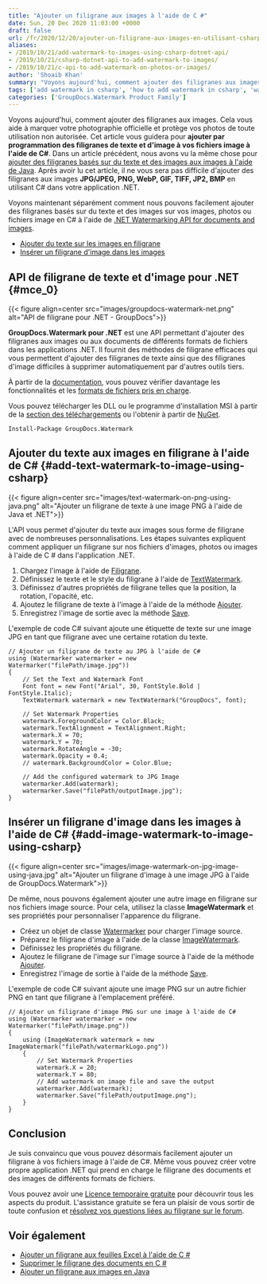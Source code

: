 ```yaml
---
title: "Ajouter un filigrane aux images à l'aide de C #"
date: Sun, 20 Dec 2020 11:03:00 +0000
draft: false
url: /fr/2020/12/20/ajouter-un-filigrane-aux-images-en-utilisant-csharp-dotnet/
aliases:
- /2019/10/21/add-watermark-to-images-using-csharp-dotnet-api/
- /2019/10/21/csharp-dotnet-api-to-add-watermark-to-images/
- /2019/10/21/c-api-to-add-watermark-on-photos-or-images/
author: 'Shoaib Khan'
summary: "Voyons aujourd'hui, comment ajouter des filigranes aux images. Cela vous aide à personnaliser votre photographie officielle et protège vos photos de toute utilisation non autorisée. Cet article vous guidera pour **ajouter par programmation des filigranes de texte et d'images à vos fichiers image à l'aide de C#**. Dans un article précédent, nous avons vu la même chose pour [ajouter des filigranes basés sur du texte et des images aux images à l'aide de Java][1]. Après avoir lu cet article, il ne vous sera pas difficile d'ajouter des filigranes aux images **JPG/JPEG, PNG, WebP, GIF, TIFF, JP2, BMP** en utilisant C# dans votre application .NET."
tags: ['add watermark in csharp', 'how to add watermark in csharp', 'watermark dotnet api', 'watermark images in csharp']
categories: ['GroupDocs.Watermark Product Family']
---
```


Voyons aujourd'hui, comment ajouter des filigranes aux images. Cela vous aide à marquer votre photographie officielle et protège vos photos de toute utilisation non autorisée. Cet article vous guidera pour **ajouter par programmation des filigranes de texte et d'image à vos fichiers image à l'aide de C#**. Dans un article précédent, nous avons vu la même chose pour [ajouter des filigranes basés sur du texte et des images aux images à l'aide de Java][2]. Après avoir lu cet article, il ne vous sera pas difficile d'ajouter des filigranes aux images **JPG/JPEG, PNG, WebP, GIF, TIFF, JP2, BMP** en utilisant C# dans votre application .NET.

Voyons maintenant séparément comment nous pouvons facilement ajouter des filigranes basés sur du texte et des images sur vos images, photos ou fichiers image en C# à l'aide de [.NET Watermarking API for documents and images][3].

* [Ajouter du texte sur les images en filigrane][4]
* [Insérer un filigrane d'image dans les images][5]

## API de filigrane de texte et d'image pour .NET {#mce_0}



{{< figure align=center src="images/groupdocs-watermark-net.png" alt="API de filigrane pour .NET - GroupDocs">}}


**GroupDocs.Watermark pour .NET** est une API permettant d'ajouter des filigranes aux images ou aux documents de différents formats de fichiers dans les applications .NET. Il fournit des méthodes de filigrane efficaces qui vous permettent d'ajouter des filigranes de texte ainsi que des filigranes d'image difficiles à supprimer automatiquement par d'autres outils tiers.

À partir de la [documentation][6], vous pouvez vérifier davantage les fonctionnalités et les [formats de fichiers pris en charge][7].

Vous pouvez télécharger les DLL ou le programme d'installation MSI à partir de la [section des téléchargements][8] ou l'obtenir à partir de [NuGet][9].

```
Install-Package GroupDocs.Watermark
```

## Ajouter du texte aux images en filigrane à l'aide de C# {#add-text-watermark-to-image-using-csharp}



{{< figure align=center src="images/text-watermark-on-png-using-java.png" alt="Ajouter un filigrane de texte à une image PNG à l'aide de Java et .NET">}}


L'API vous permet d'ajouter du texte aux images sous forme de filigrane avec de nombreuses personnalisations. Les étapes suivantes expliquent comment appliquer un filigrane sur nos fichiers d'images, photos ou images à l'aide de C # dans l'application .NET.

1. Chargez l'image à l'aide de [Filigrane][10].
2. Définissez le texte et le style du filigrane à l'aide de [TextWatermark][11].
3. Définissez d'autres propriétés de filigrane telles que la position, la rotation, l'opacité, etc.
4. Ajoutez le filigrane de texte à l'image à l'aide de la méthode [Ajouter][12].
5. Enregistrez l'image de sortie avec la méthode [Save][13].

L'exemple de code C# suivant ajoute une étiquette de texte sur une image JPG en tant que filigrane avec une certaine rotation du texte.

```
// Ajouter un filigrane de texte au JPG à l'aide de C#
using (Watermarker watermarker = new Watermarker("filePath/image.jpg"))
{
    // Set the Text and Watermark Font
    Font font = new Font("Arial", 30, FontStyle.Bold | FontStyle.Italic);
    TextWatermark watermark = new TextWatermark("GroupDocs", font);

    // Set Watermark Properties
    watermark.ForegroundColor = Color.Black;
    watermark.TextAlignment = TextAlignment.Right;
    watermark.X = 70;
    watermark.Y = 70;
    watermark.RotateAngle = -30;
    watermark.Opacity = 0.4;
    // watermark.BackgroundColor = Color.Blue;

    // Add the configured watermark to JPG Image
    watermarker.Add(watermark);
    watermarker.Save("filePath/outputImage.jpg");
}
```

## Insérer un filigrane d'image dans les images à l'aide de C# {#add-image-watermark-to-image-using-csharp}



{{< figure align=center src="images/image-watermark-on-jpg-image-using-java.jpg" alt="Ajouter un filigrane d'image à une image JPG à l'aide de GroupDocs.Watermark">}}


De même, nous pouvons également ajouter une autre image en filigrane sur nos fichiers image source. Pour cela, utilisez la classe **ImageWatermark** et ses propriétés pour personnaliser l'apparence du filigrane.

* Créez un objet de classe [Watermarker][14] pour charger l'image source.
* Préparez le filigrane d'image à l'aide de la classe [ImageWatermark][15].
* Définissez les propriétés du filigrane.
* Ajoutez le filigrane de l'image sur l'image source à l'aide de la méthode [Ajouter][16].
* Enregistrez l'image de sortie à l'aide de la méthode [Save][17].

L'exemple de code C# suivant ajoute une image PNG sur un autre fichier PNG en tant que filigrane à l'emplacement préféré.

```
// Ajouter un filigrane d'image PNG sur une image à l'aide de C#
using (Watermarker watermarker = new Watermarker("filePath/image.png"))
{
    using (ImageWatermark watermark = new ImageWatermark("filePath/watermarkLogo.png"))
    {
        // Set Watermark Properties
        watermark.X = 20;
        watermark.Y = 80;
        // Add watermark on image file and save the output
        watermarker.Add(watermark);
        watermarker.Save("filePath/outputImage.png");
    }
}
```

## Conclusion

Je suis convaincu que vous pouvez désormais facilement ajouter un filigrane à vos fichiers image à l'aide de C#. Même vous pouvez créer votre propre application .NET qui prend en charge le filigrane des documents et des images de différents formats de fichiers.

Vous pouvez avoir une [Licence temporaire gratuite][18] pour découvrir tous les aspects du produit. L'assistance gratuite se fera un plaisir de vous sortir de toute confusion et [résolvez vos questions liées au filigrane sur le forum][19].

## Voir également

* [Ajouter un filigrane aux feuilles Excel à l'aide de C #][20]
* [Supprimer le filigrane des documents en C #][21]
* [Ajouter un filigrane aux images en Java][22]







[1]: https://blog.groupdocs.com/2020/09/15/add-watermark-to-images-in-java/
[2]: https://blog.groupdocs.com/2020/09/15/add-watermark-to-images-in-java/
[3]: https://products.groupdocs.com/watermark/net
[4]: #add-text-watermark-to-image-using-csharp
[5]: #add-image-watermark-to-image-using-csharp
[6]: https://docs.groupdocs.com/watermark/net/
[7]: https://docs.groupdocs.com/watermark/net/supported-document-formats/
[8]: https://downloads.groupdocs.com/watermark/net
[9]: https://www.nuget.org/packages/GroupDocs.Watermark/
[10]: https://apireference.groupdocs.com/watermark/net/groupdocs.watermark/watermarker
[11]: https://apireference.groupdocs.com/watermark/net/groupdocs.watermark.watermarks/textwatermark
[12]: https://apireference.groupdocs.com/watermark/net/groupdocs.watermark/watermarker/methods/add/index
[13]: https://apireference.groupdocs.com/watermark/net/groupdocs.watermark/watermarker/methods/save/index
[14]: https://apireference.groupdocs.com/watermark/net/groupdocs.watermark/watermarker
[15]: https://apireference.groupdocs.com/watermark/net/groupdocs.watermark.watermarks/imagewatermark
[16]: https://apireference.groupdocs.com/watermark/net/groupdocs.watermark/watermarker/methods/add/index
[17]: https://apireference.groupdocs.com/watermark/net/groupdocs.watermark/watermarker/methods/save/index
[18]: https://purchase.groupdocs.com/temporary-license
[19]: https://forum.groupdocs.com/c/watermark
[20]: https://blog.groupdocs.com/2021/11/04/watermark-excel-sheets-using-csharp/
[21]: https://blog.groupdocs.com/2020/11/27/find-and-remove-watermarks-from-documents-in-csharp/
[22]: https://blog.groupdocs.com/2020/09/15/add-watermark-to-images-in-java/


